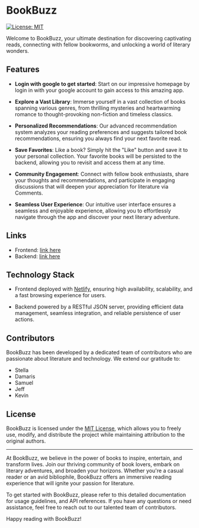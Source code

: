 # BookBuzz

[![License: MIT](https://img.shields.io/badge/License-MIT-blue.svg)](https://opensource.org/licenses/MIT)

Welcome to BookBuzz, your ultimate destination for discovering captivating reads, connecting with fellow bookworms, and unlocking a world of literary wonders.

## Features

- **Login with google to get started**: Start on our impressive homepage by login in with your google account to gain access to this amazing app.

- **Explore a Vast Library**: Immerse yourself in a vast collection of books spanning various genres, from thrilling mysteries and heartwarming romance to thought-provoking non-fiction and timeless classics.

- **Personalized Recommendations**: Our advanced recommendation system analyzes your reading preferences and suggests tailored book recommendations, ensuring you always find your next favorite read.

- **Save Favorites**: Like a book? Simply hit the "Like" button and save it to your personal collection. Your favorite books will be persisted to the backend, allowing you to revisit and access them at any time.

- **Community Engagement**: Connect with fellow book enthusiasts, share your thoughts and recommendations, and participate in engaging discussions that will deepen your appreciation for literature via Comments.

- **Seamless User Experience**: Our intuitive user interface ensures a seamless and enjoyable experience, allowing you to effortlessly navigate through the app and discover your next literary adventure.

## Links

- Frontend: [link here](https://phase-2-group-3-project.netlify.app/)
- Backend: [link here](https://www.example.com/backend)

## Technology Stack

- Frontend deployed with [Netlify](https://www.netlify.com/), ensuring high availability, scalability, and a fast browsing experience for users.

- Backend powered by a RESTful JSON server, providing efficient data management, seamless integration, and reliable persistence of user actions.

## Contributors

BookBuzz has been developed by a dedicated team of contributors who are passionate about literature and technology. We extend our gratitude to:

- Stella
- Damaris
- Samuel
- Jeff
- Kevin

## License

BookBuzz is licensed under the [MIT License](https://opensource.org/licenses/MIT), which allows you to freely use, modify, and distribute the project while maintaining attribution to the original authors.

---

At BookBuzz, we believe in the power of books to inspire, entertain, and transform lives. Join our thriving community of book lovers, embark on literary adventures, and broaden your horizons. Whether you're a casual reader or an avid bibliophile, BookBuzz offers an immersive reading experience that will ignite your passion for literature.

To get started with BookBuzz, please refer to this detailed documentation for usage guidelines, and API references. If you have any questions or need assistance, feel free to reach out to our talented team of contributors.

Happy reading with BookBuzz!
